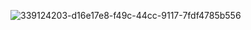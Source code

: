 ![339124203-d16e17e8-f49c-44cc-9117-7fdf4785b556](https://github.com/AcostaLautaro/ASO2024TPs/assets/166446933/7b47c01e-c64b-4026-8c02-df419ac97960)
